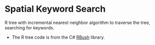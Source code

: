 # Spatial Keyword Search
R tree with incremental nearest neighbor algorithm to traverse the tree, searching for keywords.

- The R tree code is from the C# [RBush](https://github.com/viceroypenguin/RBush) library.
